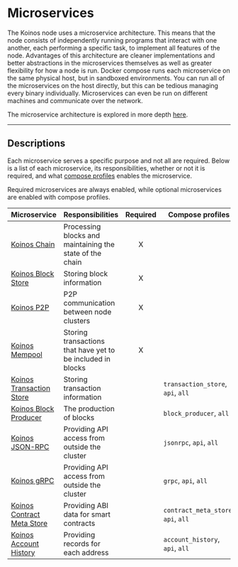 # Microservices

The Koinos node uses a microservice architecture. This means that the node consists of independently running programs that interact with one another, each performing a specific task, to implement all features of the node. Advantages of this architecture are cleaner implementations and better abstractions in the microservices themselves as well as greater flexibility for how a node is run. Docker compose runs each microservice on the same physical host, but in sandboxed environments. You can run all of the microservices on the host directly, but this can be tedious managing every binary individually. Microservices can even be run on different machines and communicate over the network.

The microservice architecture is explored in more depth [here](../architecture/microservices.md).

---
## Descriptions
Each microservice serves a specific purpose and not all are required. Below is a list of each microservice, its responsibilities, whether or not it is required, and what [compose profiles](./docker-compose-profiles.md) enables the microservice.

Required microservices are always enabled, while optional microservices are enabled with compose profiles.

|Microservice|Responsibilities|Required|Compose profiles|
|---|---|:-:|---|
|[Koinos Chain](https://github.com/koinos/koinos-chain)                             |Processing blocks and maintaining the state of the chain|X||
|[Koinos Block Store](https://github.com/koinos/koinos-block-store)                 |Storing block information|X||
|[Koinos P2P](https://github.com/koinos/koinos-p2p)                                 |P2P communication between node clusters|X||
|[Koinos Mempool](https://github.com/koinos/koinos-mempool)                         |Storing transactions that have yet to be included in blocks|X||
|[Koinos Transaction Store](https://github.com/koinos/koinos-transaction-store)     |Storing transaction information||`transaction_store`, `api`, `all`|
|[Koinos Block Producer](https://github.com/koinos/koinos-block-producer)           |The production of blocks||`block_producer`, `all`|
|[Koinos JSON-RPC](https://github.com/koinos/koinos-jsonrpc)                        |Providing API access from outside the cluster||`jsonrpc`, `api`, `all`|
|[Koinos gRPC](https://github.com/koinos/koinos-grpc)                               |Providing API access from outside the cluster||`grpc`, `api`, `all`|
|[Koinos Contract Meta Store](https://github.com/koinos/koinos-contract-meta-store) |Providing ABI data for smart contracts||`contract_meta_store`, `api`, `all`|
|[Koinos Account History](https://github.com/koinos/koinos-account-history)         |Providing records for each address||`account_history`, `api`, `all`|
